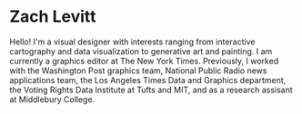 # Zach Levitt
Hello! I'm a visual designer with interests ranging from interactive cartography and data visualization to generative art and painting. I am currently a graphics editor at The New York Times. Previously, I worked with the Washington Post graphics team, National Public Radio news applications team, the Los Angeles Times Data and Graphics department, the Voting Rights Data Institute at Tufts and MIT, and as a research assisant at Middlebury College.
